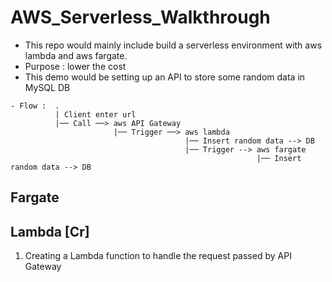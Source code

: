 # AWS_Serverless_Walkthrough  
- This repo would mainly include build a serverless environment with aws lambda and aws fargate. 
- Purpose : lower the cost  
- This demo would be setting up an API to store some random data in MySQL DB 
```
- Flow :  .  
          | Client enter url  
          |── Call ──> aws API Gateway  
                       |── Trigger ──> aws lambda 
                                       |── Insert random data --> DB  
                                       |── Trigger --> aws fargate  
                                                       |── Insert random data --> DB  
```

## Fargate

## Lambda [Cr]
1. Creating a Lambda function to handle the request passed by API Gateway




